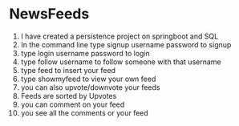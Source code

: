 # NewsFeeds
1) I have created a persistence project on springboot and SQL
2) In the command line type signup username password to signup
3) type login username password to login
4) type follow username to follow someone with that username
5) type feed <your feed> to insert your feed
6) type showmyfeed to view your own feed
7) you can also upvote/downvote your feeds
8) Feeds are sorted by Upvotes
9) you can comment on your feed
10) you see all the comments or your feed
